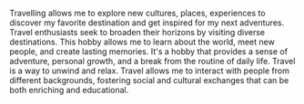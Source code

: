 Travelling allows me to explore new cultures, places, experiences to discover my favorite destination and get inspired for my next adventures.
Travel enthusiasts seek to broaden their horizons by visiting diverse destinations.
This hobby allows me to learn about the world, meet new people, and create lasting memories.
It's a hobby that provides a sense of adventure, personal growth, and a break from the routine of daily life.
Travel is a way to unwind and relax.
Travel allows me to interact with people from different backgrounds, fostering social and cultural exchanges that can be both enriching and educational.
